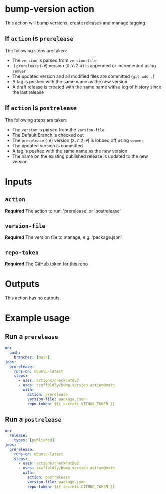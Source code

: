 # bump-version action

This action will bump versions, create releases and manage tagging.

## If `action` is `prerelease`

The following steps are taken:

- The `version` is parsed from `version-file`
- It `prerelease` (`-#`) version (`X.Y.Z-#`) is appended or incremented using `semver`
- The updated version and all modified files are committed (`git add .`)
- A tag is pushed with the same name as the new version
- A draft release is created with the same name with a log of history since the last release

## If `action` is `postrelease`

The following steps are taken:

- The `version` is parsed from the `version-file`
- The Default Branch is checked out
- The `prerelease` (`-#`) version (`X.Y.Z-#`) is lobbed off using `semver`
- The updated version is committed
- A tag is pushed with the same name as the new version
- The name on the existing published release is updated to the new version

# Inputs

## `action`

**Required** The action to run: 'prerelease' or 'postrelease'

## `version-file`

**Required** The version file to manage, e.g. 'package.json'

## `repo-token`

**Required** [The GitHub token for this repo](https://docs.github.com/en/actions/reference/authentication-in-a-workflow#example-passing-github_token-as-an-input)

# Outputs

This action has no outputs.

# Example usage

## Run a `prerelease`

```yaml
on:
  push:
    branches: [main]
jobs:
  prerelease:
    runs-on: ubuntu-latest
    steps:
      - uses: actions/checkout@v2
      - uses: scaffoldly/bump-version-action@main
        with:
          action: prerelease
          version-file: package.json
          repo-token: ${{ secrets.GITHUB_TOKEN }}
```

## Run a `postrelease`

```yaml
on:
  release:
    types: [published]
jobs:
  prerelease:
    runs-on: ubuntu-latest
    steps:
      - uses: actions/checkout@v2
      - uses: scaffoldly/bump-version-action@main
        with:
          action: postrelease
          version-file: package.json
          repo-token: ${{ secrets.GITHUB_TOKEN }}
```
